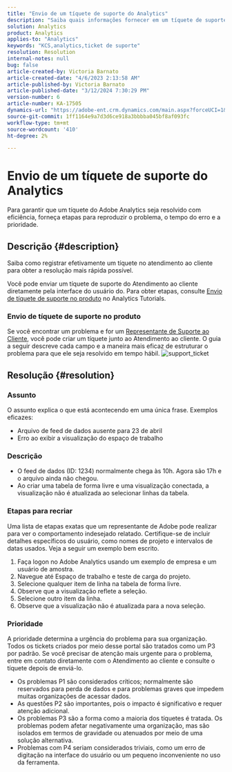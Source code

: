 ```yaml
---
title: "Envio de um tíquete de suporte do Analytics"
description: "Saiba quais informações fornecer em um tíquete de suporte do Analytics para obter uma resolução eficiente."
solution: Analytics
product: Analytics
applies-to: "Analytics"
keywords: "KCS,analytics,ticket de suporte"
resolution: Resolution
internal-notes: null
bug: false
article-created-by: Victoria Barnato
article-created-date: "4/6/2023 2:13:58 AM"
article-published-by: Victoria Barnato
article-published-date: "3/12/2024 7:30:29 PM"
version-number: 6
article-number: KA-17505
dynamics-url: "https://adobe-ent.crm.dynamics.com/main.aspx?forceUCI=1&pagetype=entityrecord&etn=knowledgearticle&id=648fd6aa-20d4-ed11-a7c7-6045bd006295"
source-git-commit: 1ff1164e9a7d3d6ce918a3bbbba045bf8af093fc
workflow-type: tm+mt
source-wordcount: '410'
ht-degree: 2%

---
```


# Envio de um tíquete de suporte do Analytics


Para garantir que um tíquete do Adobe Analytics seja resolvido com eficiência, forneça etapas para reproduzir o problema, o tempo do erro e a prioridade.

## Descrição {#description}


Saiba como registrar efetivamente um tíquete no atendimento ao cliente para obter a resolução mais rápida possível.

Você pode enviar um tíquete de suporte do Atendimento ao cliente diretamente pela interface do usuário do. Para obter etapas, consulte [Envio de tíquete de suporte no produto](https://experienceleague.adobe.com/docs/analytics-learn/tutorials/intro-to-analytics/getting-help/in-product-support-ticket-submission.html) no Analytics Tutorials.

### Envio de tíquete de suporte no produto

Se você encontrar um problema e for um [Representante de Suporte ao Cliente](https://helpx.adobe.com/br/experience-cloud/supported-users.html), você pode criar um tíquete junto ao Atendimento ao cliente. O guia a seguir descreve cada campo e a maneira mais eficaz de estruturar o problema para que ele seja resolvido em tempo hábil.
![support_ticket](https://helpx.adobe.com/content/dam/help/en/analytics/kb/submitting-an-analytics-support-ticket/jcr:content/main-pars/image/support_ticket.png "support_ticket")

## Resolução {#resolution}


### Assunto

O assunto explica o que está acontecendo em uma única frase. Exemplos eficazes:

- Arquivo de feed de dados ausente para 23 de abril
- Erro ao exibir a visualização do espaço de trabalho


### Descrição

- O feed de dados (ID: 1234) normalmente chega às 10h. Agora são 17h e o arquivo ainda não chegou.
- Ao criar uma tabela de forma livre e uma visualização conectada, a visualização não é atualizada ao selecionar linhas da tabela.


### Etapas para recriar

Uma lista de etapas exatas que um representante de Adobe pode realizar para ver o comportamento indesejado relatado. Certifique-se de incluir detalhes específicos do usuário, como nomes de projeto e intervalos de datas usados. Veja a seguir um exemplo bem escrito.

1. Faça logon no Adobe Analytics usando um exemplo de empresa e um usuário de amostra.
2. Navegue até Espaço de trabalho e teste de carga do projeto.
3. Selecione qualquer item de linha na tabela de forma livre.
4. Observe que a visualização reflete a seleção.
5. Selecione outro item da linha.
6. Observe que a visualização não é atualizada para a nova seleção.


### Prioridade

A prioridade determina a urgência do problema para sua organização. Todos os tickets criados por meio desse portal são tratados como um P3 por padrão. Se você precisar de atenção mais urgente para o problema, entre em contato diretamente com o Atendimento ao cliente e consulte o tíquete depois de enviá-lo.

- Os problemas P1 são considerados críticos; normalmente são reservados para perda de dados e para problemas graves que impedem muitas organizações de acessar dados.
- As questões P2 são importantes, pois o impacto é significativo e requer atenção adicional.
- Os problemas P3 são a forma como a maioria dos tíquetes é tratada. Os problemas podem afetar negativamente uma organização, mas são isolados em termos de gravidade ou atenuados por meio de uma solução alternativa.
- Problemas com P4 seriam considerados triviais, como um erro de digitação na interface do usuário ou um pequeno inconveniente no uso da ferramenta.

<br> 